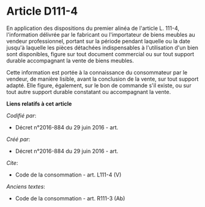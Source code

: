 # Article D111-4

En application des dispositions du premier alinéa de l'article L. 111-4, l'information délivrée par le fabricant ou
l'importateur de biens meubles au vendeur professionnel, portant sur la période pendant laquelle ou la date jusqu'à laquelle
les pièces détachées indispensables à l'utilisation d'un bien sont disponibles, figure sur tout document commercial ou sur
tout support durable accompagnant la vente de biens meubles. 

Cette information est portée à la connaissance du consommateur par le vendeur, de manière lisible, avant la conclusion de la
vente, sur tout support adapté. Elle figure, également, sur le bon de commande s'il existe, ou sur tout autre support durable
constatant ou accompagnant la vente.

**Liens relatifs à cet article**

_Codifié par_:

  - Décret n°2016-884 du 29 juin 2016 - art.

_Créé par_:

  - Décret n°2016-884 du 29 juin 2016 - art.

_Cite_:

  - Code de la consommation - art. L111-4 (V)

_Anciens textes_:

  - Code de la consommation - art. R111-3 (Ab)
